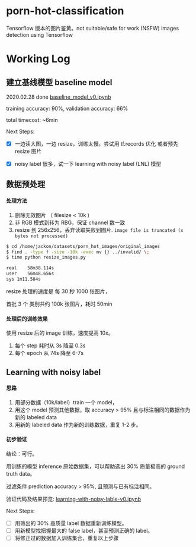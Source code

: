 # porn-hot-classification

Tensorflow 版本的图片鉴黄。not suitable/safe for work (NSFW) images detection using Tensorflow


# Working Log


## 建立基线模型 baseline model

2020.02.28 done [baseline_model_v0.ipynb](baseline_model_v0.ipynb)

training accuracy: 90%, validation accuracy: 66%

total timecost: ~6min

Next Steps:

- [x] 一边读大图，一边 resize，训练太慢。尝试用 tf.records 优化 或者预先 resize 图片
- [x] noisy label 很多，试一下 learning with noisy label (LNL) 模型


## 数据预处理

#### 处理方法

1. 删除无效图片 （ filesize < 10k )
2. 非 RGB 模式到转为 RBG，保证 channel 数一致
2. resize 到 256x256，丢弃读取失败到图片. `image file is truncated (x bytes not processed)`


```bash
$ cd /home/jackon/datasets/porn_hot_images/original_images
$ find . -type f -size -10k -exec mv {} ../invalid/ \;
$ time python resize_images.py

real	58m38.114s
user	56m48.656s
sys	1m11.584s
```

resize 处理的速度是 每 30 秒 1000 张图片，

首批 3 个 类别共约 100k 张图片，耗时 50min

#### 处理后的训练效果

使用 resize 后的 image 训练，速度提高 10x。

1. 每个 step 耗时从 3s 降至 0.3s
2. 每个 epoch 从 74s 降至 6-7s


## Learning with noisy label


#### 思路

1. 用部分数据（10k/label）train 一个 model，
2. 用这个 model 预测其他数据，取 accuracy > 95% 且与标注相同的数据作为新的 labeled data
3. 用新的 labeled data 作为新的训练数据，重复 1-2 步。


#### 初步验证

结论：可行。

用训练的模型 inference 原始数据集，可以帮助选出 30% 质量极高的 ground truth data。

过滤条件 prediction accuracy > 95%, 且预测与已有标注相同。

验证代码及结果预览: [learning-with-noisy-lable-v0.ipynb](learning-with-noisy-lable-v0.ipynb)


Next Steps:

- [ ] 用筛出的 30% 高质量 label 数据重新训练模型。
- [ ] 用新模型找把握最大的 false label，甚至预测正确的 label。
- [ ] 将修正过的数据加入训练集合，重复以上步骤
